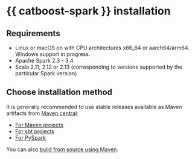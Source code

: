 # {{ catboost-spark }} installation

## Requirements

* Linux or macOS on with CPU architectures x86_64 or aarch64/arm64. Windows support in progress.
* Apache Spark 2.3 - 3.4
* Scala 2.11, 2.12 or 2.13 (corresponding to versions supported by the particular Spark version)

## Choose installation method

It is generally recommended to use stable releases available as Maven artifacts from [Maven central](https://search.maven.org/search?q=catboost-spark):

* [For Maven projects](../installation/spark-installation-maven.md)
* [For sbt projects](../installation/spark-installation-sbt.md)
* [For PySpark](../installation/spark-installation-pyspark.md)

You can also [build from source using Maven](../installation/spark-installation-build-from-source-maven.md).
